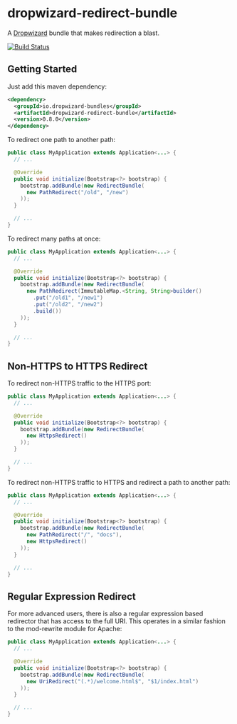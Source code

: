 # dropwizard-redirect-bundle

A [Dropwizard](http://dropwizard.io) bundle that makes redirection a blast.

[![Build Status](https://travis-ci.org/dropwizard-bundles/dropwizard-redirect-bundle.png)](https://travis-ci.org/dropwizard-bundles/dropwizard-redirect-bundle)

## Getting Started

Just add this maven dependency:
```xml
<dependency>
  <groupId>io.dropwizard-bundles</groupId>
  <artifactId>dropwizard-redirect-bundle</artifactId>
  <version>0.8.0</version>
</dependency>
```

To redirect one path to another path:
```java
public class MyApplication extends Application<...> {
  // ...

  @Override
  public void initialize(Bootstrap<?> bootstrap) {
    bootstrap.addBundle(new RedirectBundle(
      new PathRedirect("/old", "/new")
    ));
  }

  // ...
}
```

To redirect many paths at once:
```java
public class MyApplication extends Application<...> {
  // ...

  @Override
  public void initialize(Bootstrap<?> bootstrap) {
    bootstrap.addBundle(new RedirectBundle(
      new PathRedirect(ImmutableMap.<String, String>builder()
        .put("/old1", "/new1")
        .put("/old2", "/new2")
        .build())
    ));
  }

  // ...
}
```

## Non-HTTPS to HTTPS Redirect

To redirect non-HTTPS traffic to the HTTPS port:
```java
public class MyApplication extends Application<...> {
  // ...

  @Override
  public void initialize(Bootstrap<?> bootstrap) {
    bootstrap.addBundle(new RedirectBundle(
      new HttpsRedirect()
    ));
  }

  // ...
}
```

To redirect non-HTTPS traffic to HTTPS and redirect a path to another path:
```java
public class MyApplication extends Application<...> {
  // ...

  @Override
  public void initialize(Bootstrap<?> bootstrap) {
    bootstrap.addBundle(new RedirectBundle(
      new PathRedirect("/", "docs"),
      new HttpsRedirect()
    ));
  }

  // ...
}
```

## Regular Expression Redirect

For more advanced users, there is also a regular expression based redirector that has access to the full URI.  This
operates in a similar fashion to the mod-rewrite module for Apache:
```java
public class MyApplication extends Application<...> {
  // ...

  @Override
  public void initialize(Bootstrap<?> bootstrap) {
    bootstrap.addBundle(new RedirectBundle(
      new UriRedirect("(.*)/welcome.html$", "$1/index.html")
    ));
  }

  // ...
}
```

